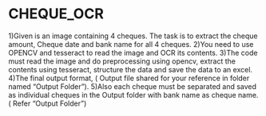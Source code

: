 # CHEQUE_OCR
1)Given is an image containing 4 cheques. The task is to extract the cheque amount, Cheque date and bank name for all 4 cheques.
2)You need to use OPENCV and tesseract to read the image and OCR its contents.
3)The code must read the image and  do preprocessing using opencv, extract the contents using tesseract, structure the data and save the data to an excel.
4)The final output format, ( Output file shared for your reference in folder named “Output Folder”).
5)Also each cheque must be separated and saved as individual cheques in the Output folder with bank name as cheque name. ( Refer “Output Folder”)
